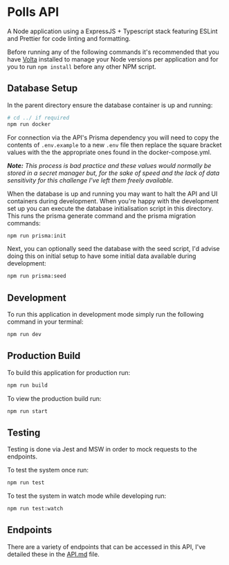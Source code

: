# Polls API

A Node application using a ExpressJS + Typescript stack featuring ESLint and Prettier for code linting and formatting.

Before running any of the following commands it's recommended that you have [Volta](https://docs.volta.sh/guide/getting-started) installed to manage your Node versions per application and for you to run `npm install` before any other NPM script.

## Database Setup

In the parent directory ensure the database container is up and running:

```bash
# cd ../ if required
npm run docker
```

For connection via the API's Prisma dependency you will need to copy the contents of `.env.example` to a new `.env` file then replace the square bracket values with the the appropriate ones found in the docker-compose.yml.

_**Note:** This process is bad practice and these values would normally be stored in a secret manager but, for the sake of speed and the lack of data sensitivity for this challenge I've left them freely available._

When the database is up and running you may want to halt the API and UI containers during development. When you're happy with the development set up you can execute the database initialisation script in this directory. This runs the prisma generate command and the prisma migration commands:

```bash
npm run prisma:init
```

Next, you can optionally seed the database with the seed script, I'd advise doing this on initial setup to have some initial data available during development:

```bash
npm run prisma:seed
```

## Development

To run this application in development mode simply run the following command in your terminal:

```bash
npm run dev
```

## Production Build

To build this application for production run:

```bash
npm run build
```

To view the production build run:

```bash
npm run start
```

## Testing

Testing is done via Jest and MSW in order to mock requests to the endpoints.

To test the system once run:

```bash
npm run test
```

To test the system in watch mode while developing run:

```bash
npm run test:watch
```

## Endpoints

There are a variety of endpoints that can be accessed in this API, I've detailed these in the [API.md](./API.md) file.